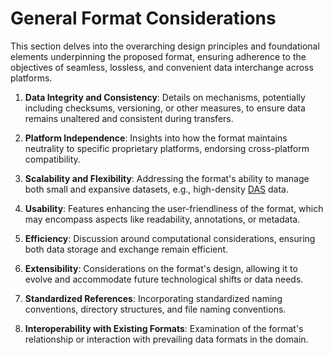 ---
---

# General Format Considerations

This section delves into the overarching design principles and foundational elements underpinning the proposed format, ensuring adherence to the objectives of seamless, lossless, and convenient data interchange across platforms.

1. **Data Integrity and Consistency**: Details on mechanisms, potentially including checksums, versioning, or other measures, to ensure data remains unaltered and consistent during transfers.
    
2. **Platform Independence**: Insights into how the format maintains neutrality to specific proprietary platforms, endorsing cross-platform compatibility.
    
3. **Scalability and Flexibility**: Addressing the format's ability to manage both small and expansive datasets, e.g., high-density [DAS](#distributed-acoustic-sensing) data.
    
4. **Usability**: Features enhancing the user-friendliness of the format, which may encompass aspects like readability, annotations, or metadata.
    
5. **Efficiency**: Discussion around computational considerations, ensuring both data storage and exchange remain efficient.
    
6. **Extensibility**: Considerations on the format's design, allowing it to evolve and accommodate future technological shifts or data needs.
    
7. **Standardized References**: Incorporating standardized naming conventions, directory structures, and file naming conventions.
    
8. **Interoperability with Existing Formats**: Examination of the format's relationship or interaction with prevailing data formats in the domain.
